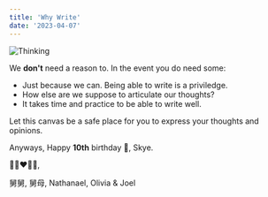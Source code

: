 ```yaml
---
title: 'Why Write'
date: '2023-04-07'
---
```


![Thinking](/images/thinkingmeme.png)

We **don't** need a reason to. In the event you do need some:

- Just because we can. Being able to write is a priviledge. 
- How else are we suppose to articulate our thoughts?
- It takes time and practice to be able to write well. 

Let this canvas be a safe place for you to express your thoughts and opinions.

Anyways, Happy **10th** birthday 🎂, Skye.

💙💜❤️💛💖,

舅舅, 舅母, Nathanael, Olivia & Joel
